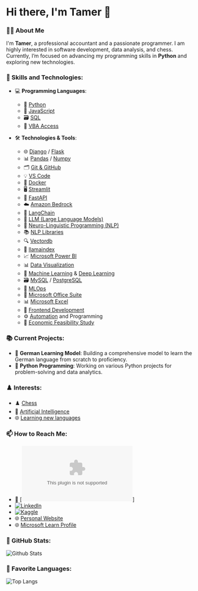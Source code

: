 # Hi there, I'm Tamer 👋

### 👨‍💻 About Me
I'm **Tamer**, a professional accountant and a passionate programmer. I am highly interested in software development, data analysis, and chess. Currently, I’m focused on advancing my programming skills in **Python** and exploring new technologies.

### 💼 Skills and Technologies:
- 💻 **Programming Languages**: 
  - 🐍 [Python](https://www.python.org/doc/)
  - 📜 [JavaScript](https://developer.mozilla.org/en-US/docs/Web/JavaScript)
  - 🗃️ [SQL](https://www.w3schools.com/sql/)
  - 🔄 [VBA Access](https://docs.microsoft.com/en-us/office/vba/api/overview/access)

- 🛠️ **Technologies & Tools**:
  - 🌐 [Django](https://www.djangoproject.com/) / [Flask](https://flask.palletsprojects.com/)
  - 📊 [Pandas](https://pandas.pydata.org/) / [Numpy](https://numpy.org/)
  - 🗂️ [Git & GitHub](https://docs.github.com/en)
  - 💡 [VS Code](https://code.visualstudio.com/)
  - 🐳 [Docker](https://www.docker.com/)
  - 🖥️ [Streamlit](https://streamlit.io/)
  - 🚀 [FastAPI](https://fastapi.tiangolo.com/)
  - ☁️ [Amazon Bedrock](https://aws.amazon.com/bedrock/)
  - 🔗 [LangChain](https://www.langchain.com/)
  - 🧠 [LLM (Large Language Models)](https://en.wikipedia.org/wiki/Large_language_model)
  - 💬 [Neuro-Linguistic Programming (NLP)](https://en.wikipedia.org/wiki/Neuro-linguistic_programming)
  - 📚 [NLP Libraries](https://spacy.io/)
  - 🔍 [Vectordb](https://www.vectordb.com/)
  - 📇 [llamaindex](https://github.com/jerryjliu/llama_index)
  - 📈 [Microsoft Power BI](https://powerbi.microsoft.com/)
  - 📊 [Data Visualization](https://www.tableau.com/learn/articles/data-visualization)
  - 🤖 [Machine Learning](https://scikit-learn.org/stable/) & [Deep Learning](https://www.tensorflow.org/)
  - 🗃️ [MySQL](https://dev.mysql.com/doc/) / [PostgreSQL](https://www.postgresql.org/)
  - 🔧 [MLOps](https://ml-ops.org/)
  - 💼 [Microsoft Office Suite](https://www.microsoft.com/en/microsoft-365)
  - 📊 [Microsoft Excel](https://support.microsoft.com/en-us/excel)
  - 🎨 [Frontend Development](https://developer.mozilla.org/en-US/docs/Learn/Front-end_web_developer)
  - ⚙️ [Automation](https://automatetheboringstuff.com/) and Programming
  - 💼 [Economic Feasibility Study](https://www.investopedia.com/terms/f/feasibility-study.asp)

### 📚 Current Projects:
- 🔭 **German Learning Model**: Building a comprehensive model to learn the German language from scratch to proficiency.
- 🤖 **Python Programming**: Working on various Python projects for problem-solving and data analytics.

### ♟️ Interests:
- ♟️ [Chess](https://www.chess.com/member/tameronline)
- 🤖 [Artificial Intelligence](https://chatgpt.com/share/66fc4d28-d8a4-8007-9785-84533800988d)
- 🌐 [Learning new languages](https://www.duolingo.com/profile/RoseLisaJenne714)

### 📫 How to Reach Me:
- 📧 [![info@tameronline.com](mailto:info@tameronline.com)]
- [![LinkedIn](https://img.shields.io/badge/LinkedIn-Profile-blue?logo=linkedin)](https://www.linkedin.com/in/tameronline)
- [![Kaggle](https://img.shields.io/badge/Kaggle-Profile-blue?logo=kaggle)](https://www.kaggle.com/tameronline)
- 🌐 [Personal Website](https://www.mystrotamer.com)
- 🌐 [Microsoft Learn Profile](https://learn.microsoft.com/ar-sa/users/tameronline/)

### 🌟 GitHub Stats:
![Github Stats](https://github-readme-stats.vercel.app/api?username=TamerOnLine&show_icons=true&theme=radical)

### 🚀 Favorite Languages:
![Top Langs](https://github-readme-stats.vercel.app/api/top-langs/?username=TamerOnLine&layout=compact&theme=radical)
